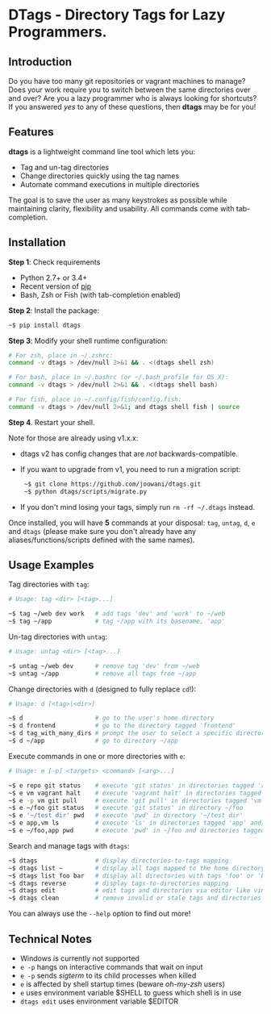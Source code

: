 # DTags - Directory Tags for Lazy Programmers. 

## Introduction

Do you have too many git repositories or vagrant machines to manage? Does your 
work require you to switch between the same directories over and over? Are you 
a lazy programmer who is always looking for shortcuts? If you answered *yes* to
any of these questions, then **dtags** may be for you!

## Features

**dtags** is a lightweight command line tool which lets you:

* Tag and un-tag directories
* Change directories quickly using the tag names
* Automate command executions in multiple directories

The goal is to save the user as many keystrokes as possible while maintaining 
clarity, flexibility and usability. All commands come with tab-completion.

## Installation

**Step 1**: Check requirements

* Python 2.7+ or 3.4+ 
* Recent version of [pip](https://pip.pypa.io) 
* Bash, Zsh or Fish (with tab-completion enabled)

**Step 2**: Install the package:
```bash
~$ pip install dtags
```

**Step 3**: Modify your shell runtime configuration:
```bash
# For zsh, place in ~/.zshrc:
command -v dtags > /dev/null 2>&1 && . <(dtags shell zsh)

# For bash, place in ~/.bashrc (or ~/.bash_profile for OS X):
command -v dtags > /dev/null 2>&1 && . <(dtags shell bash)

# For fish, place in ~/.config/fish/config.fish:
command -v dtags > /dev/null 2>&1; and dtags shell fish | source
```

**Step 4**. Restart your shell.

Note for those are already using v1.x.x:
   * dtags v2 has config changes that are *not* backwards-compatible.
   * If you want to upgrade from v1, you need to run a migration script:
      
      ```bash
       ~$ git clone https://github.com/joowani/dtags.git
       ~$ python dtags/scripts/migrate.py
       ```
       
   * If you don't mind losing your tags, simply run `rm -rf ~/.dtags` instead.


Once installed, you will have **5** commands at your disposal: `tag`, `untag`, 
`d`, `e` and `dtags` (please make sure you don't already have any 
aliases/functions/scripts defined with the same names).

## Usage Examples

Tag directories with `tag`:
```bash
# Usage: tag <dir> [<tag>...]

~$ tag ~/web dev work   # add tags 'dev' and 'work' to ~/web
~$ tag ~/app            # tag ~/app with its basename, 'app'
```

Un-tag directories with `untag`:
```bash
# Usage: untag <dir> [<tag>...]

~$ untag ~/web dev      # remove tag 'dev' from ~/web
~$ untag ~/app          # remove all tags from ~/app 
```

Change directories with `d` (designed to fully replace `cd`!):
```bash
# Usage: d [<tag>|<dir>]

~$ d                    # go to the user's home directory 
~$ d frontend           # go to the directory tagged 'frontend'
~$ d tag_with_many_dirs # prompt the user to select a specific directory         
~$ d ~/app              # go to directory ~/app
```

Execute commands in one or more directories with `e`:
```bash
# Usage: e [-p] <targets> <command> [<arg>...]

~$ e repo git status    # execute 'git status' in directories tagged 'repo'
~$ e vm vagrant halt    # execute 'vagrant halt' in directories tagged 'vm'
~$ e -p vm git pull     # execute 'git pull' in directories tagged 'vm' in parallel
~$ e ~/foo git status   # execute 'git status' in directory ~/foo
~$ e '~/test dir' pwd   # execute 'pwd' in directory '~/test dir'
~$ e app,vm ls          # execute 'ls' in directories tagged 'app' and/or 'vm'
~$ e ~/foo,app pwd      # execute 'pwd' in ~/foo and directories tagged 'app'
```

Search and manage tags with `dtags`:
```bash
~$ dtags				# display directories-to-tags mapping
~$ dtags list ~         # display all tags mapped to the home directory
~$ dtags list foo bar   # display all directories with tags 'foo' or 'bar'
~$ dtags reverse        # display tags-to-directories mapping
~$ dtags edit           # edit tags and directories via editor like vim
~$ dtags clean          # remove invalid or stale tags and directories
```

You can always use the `--help` option to find out more!

## Technical Notes

* Windows is currently not supported
* `e -p` hangs on interactive commands that wait on input
* `e -p` sends *sigterm* to its child processes when killed
* `e` is affected by shell startup times (beware *oh-my-zsh* users)
* `e` uses environment variable $SHELL to guess which shell is in use
* `dtags edit` uses environment variable $EDITOR
